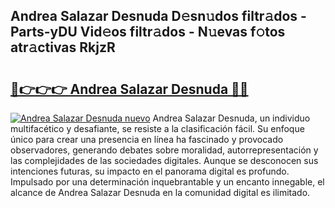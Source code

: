## Andrea Salazar Desnuda D𝚎sn𝚞dos filtr𝚊dos - Parts-yDU Vid𝚎os filtr𝚊dos - N𝚞evas f𝚘tos atr𝚊ctivas RkjzR

# <h2><a href="http://mb5bq9q.tromn.icu/?c=Andrea+Salazar+Desnuda">🔗👉👉👉 Andrea Salazar Desnuda 🔗🔗</a></h2>

[![Andrea Salazar Desnuda nuevo](https://i.imgur.com/pEAQMta.gif)](http://mb5bq9q.tromn.icu/?c=Andrea+Salazar+Desnuda)
Andrea Salazar Desnuda, un individuo multifacético y desafiante, se resiste a la clasificación fácil. Su enfoque único para crear una presencia en línea ha fascinado y provocado observadores, generando debates sobre moralidad, autorrepresentación y las complejidades de las sociedades digitales. Aunque se desconocen sus intenciones futuras, su impacto en el panorama digital es profundo. Impulsado por una determinación inquebrantable y un encanto innegable, el alcance de Andrea Salazar Desnuda en la comunidad digital es ilimitado.
